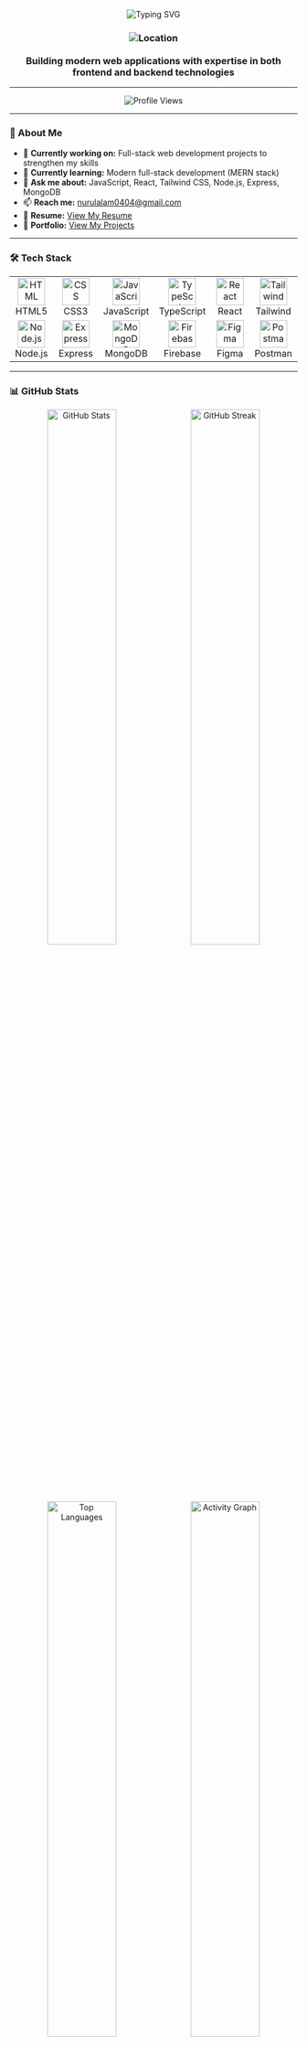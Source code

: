 <div align="center">
  <img src="https://readme-typing-svg.herokuapp.com?font=Fira+Code&weight=600&size=28&pause=1000&color=00FF88&center=true&vCenter=true&width=500&lines=Hi+👋,+I'm+Nurul+Alam;Full-Stack+Web+Developer" alt="Typing SVG" />
</div>

<h3 align="center">
  <img src="https://img.shields.io/badge/Location-Cox's%20Bazar,%20Bangladesh-blue?style=for-the-badge&logo=google-maps" alt="Location">
  <br><br>
  Building modern web applications with expertise in both frontend and backend technologies
</h3>

---

<div align="center">
  <img src="https://komarev.com/ghpvc/?username=nurul-alam-721&label=Profile%20Views&color=00FF88&style=for-the-badge" alt="Profile Views">
</div>

---

### 🚀 About Me
- 🔭 **Currently working on:** Full-stack web development projects to strengthen my skills
- 🌱 **Currently learning:** Modern full-stack development (MERN stack)
- 💬 **Ask me about:** JavaScript, React, Tailwind CSS, Node.js, Express, MongoDB
- 📫 **Reach me:** [nurulalam0404@gmail.com](mailto:nurulalam0404@gmail.com)
- 📄 **Resume:** [View My Resume](https://my-resume-link.com)
- 💼 **Portfolio:** [View My Projects](https://my-porfolio-link.com)

---

### 🛠️ Tech Stack
<div align="center">
  <table>
    <tr>
      <td align="center" width="96">
        <img src="https://skillicons.dev/icons?i=html" width="48" height="48" alt="HTML" />
        <br>HTML5
      </td>
      <td align="center" width="96">
        <img src="https://skillicons.dev/icons?i=css" width="48" height="48" alt="CSS" />
        <br>CSS3
      </td>
      <td align="center" width="96">
        <img src="https://skillicons.dev/icons?i=js" width="48" height="48" alt="JavaScript" />
        <br>JavaScript
      </td>
      <td align="center" width="96">
        <img src="https://skillicons.dev/icons?i=ts" width="48" height="48" alt="TypeScript" />
        <br>TypeScript
      </td>
      <td align="center" width="96">
        <img src="https://skillicons.dev/icons?i=react" width="48" height="48" alt="React" />
        <br>React
      </td>
      <td align="center" width="96">
        <img src="https://skillicons.dev/icons?i=tailwind" width="48" height="48" alt="Tailwind" />
        <br>Tailwind
      </td>
    </tr>
    <tr>
      <td align="center" width="96">
        <img src="https://skillicons.dev/icons?i=nodejs" width="48" height="48" alt="Node.js" />
        <br>Node.js
      </td>
      <td align="center" width="96">
        <img src="https://skillicons.dev/icons?i=express" width="48" height="48" alt="Express" />
        <br>Express
      </td>
      <td align="center" width="96">
        <img src="https://skillicons.dev/icons?i=mongodb" width="48" height="48" alt="MongoDB" />
        <br>MongoDB
      </td>
      <td align="center" width="96">
        <img src="https://skillicons.dev/icons?i=firebase" width="48" height="48" alt="Firebase" />
        <br>Firebase
      </td>
      <td align="center" width="96">
        <img src="https://skillicons.dev/icons?i=figma" width="48" height="48" alt="Figma" />
        <br>Figma
      </td>
      <td align="center" width="96">
        <img src="https://skillicons.dev/icons?i=postman" width="48" height="48" alt="Postman" />
        <br>Postman
      </td>
    </tr>
  </table>
</div>

---

### 📊 GitHub Stats
<div align="center">
  <img width="49%" src="https://github-readme-stats.vercel.app/api?username=nurul-alam-721&show_icons=true&theme=radical&hide_border=true" alt="GitHub Stats" />
  <img width="49%" src="https://github-readme-streak-stats.herokuapp.com/?user=nurul-alam-721&theme=radical&hide_border=true" alt="GitHub Streak" />
</div>

<div align="center">
  <img width="49%" src="https://github-readme-stats.vercel.app/api/top-langs/?username=nurul-alam-721&layout=compact&theme=radical&hide_border=true" alt="Top Languages" />
  <img width="49%" src="https://github-readme-activity-graph.vercel.app/graph?username=nurul-alam-721&theme=radical&hide_border=true" alt="Activity Graph" />
</div>

---

### 🌐 Connect With Me
<div align="center">
  <a href="https://twitter.com/nurulalam0404" target="_blank">
    <img src="https://img.shields.io/badge/Twitter-%231DA1F2.svg?style=for-the-badge&logo=Twitter&logoColor=white" alt="Twitter">
  </a>
  <a href="https://www.facebook.com/nurul.alam.480550" target="_blank">
    <img src="https://img.shields.io/badge/Facebook-%231877F2.svg?style=for-the-badge&logo=Facebook&logoColor=white" alt="Facebook">
  </a>
  <a href="https://linkedin.com/in/nurul-alam" target="_blank">
    <img src="https://img.shields.io/badge/LinkedIn-%230077B5.svg?style=for-the-badge&logo=linkedin&logoColor=white" alt="LinkedIn">
  </a>
  <a href="https://github.com/nurul-alam-721" target="_blank">
    <img src="https://img.shields.io/badge/GitHub-%23121011.svg?style=for-the-badge&logo=github&logoColor=white" alt="GitHub">
  </a>
</div>

---

<div align="center">
  <img src="https://quotes-github-readme.vercel.app/api?type=horizontal&theme=radical" alt="Quote">
</div>

<div align="center">
  <i>Let's build something amazing together! 💻✨</i>
</div>
